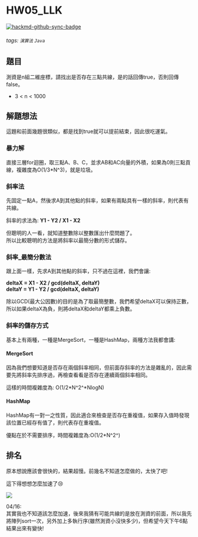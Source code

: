 # HW05_LLK

[![hackmd-github-sync-badge](https://hackmd.io/5uAJy3JEQiugYyPJblppqQ/badge)](https://hackmd.io/5uAJy3JEQiugYyPJblppqQ)


###### tags: `演算法` `Java`

## 題目
測資是n組二維座標，請找出是否存在三點共線，是的話回傳true，否則回傳false。

* 3 < n < 1000

## 解題想法
這題和前面幾題很類似，都是找到true就可以提前結束，因此很吃運氣。

### 暴力解
直接三層for迴圈，取三點A、B、C，並求AB和AC向量的外積，如果為0則三點貢線，複雜度為O(1/3\*N^3)，就是垃圾。

### 斜率法
先固定一點A，然後求A到其他點的斜率，如果有兩點具有一樣的斜率，則代表有共線。

斜率的求法為: **Y1 - Y2 / X1 - X2**

但聰明的人一看，就知道整數除以整數匯出什麼問題了。  
所以比較聰明的方法是將斜率以最簡分數的形式儲存。

### 斜率_最簡分數法
跟上面一樣，先求A到其他點的斜率，只不過在這裡，我們會讓:

**deltaX = X1 - X2 / gcd(deltaX, deltaY)**  
**deltaY = Y1 - Y2 / gcd(deltaX, deltaY)**  

除以GCD(最大公因數)的目的是為了取最簡整數，我們希望deltaX可以保持正數，所以如果deltaX為負，則將deltaX和deltaY都乘上負數。

### 斜率的儲存方式
基本上有兩種，一種是MergeSort，一種是HashMap，兩種方法我都會講:

#### MergeSort
因為我們想要知道是否存在兩個斜率相同，但前面存斜率的方法是雜亂的，因此需要先將斜率先排序過，再檢查看看是否存在連續兩個斜率相同。

這樣的時間複雜度為: O(1/2\*N^2^*NlogN)

#### HashMap
HashMap有一對一之性質，因此適合來檢查是否存在重複值，如果存入值時發現該位置已經存有值了，則代表存在重複值。

優點在於不需要排序，時間複雜度為:O(1/2\*N^2^)

## 排名
原本想說應該會很快的，結果超慢。前幾名不知道怎麼做的，太快了吧!

這下得想想怎麼加速了:cry:

![](https://i.imgur.com/lCbtDyj.png)

04/16:  
其實我也不知道該怎麼加速，後來我猜有可能共線的是放在測資的前面，所以我先將陣列sort一次，另外加上多執行序(雖然測資小沒快多少)，但希望今天下午6點結果出來有變快!


